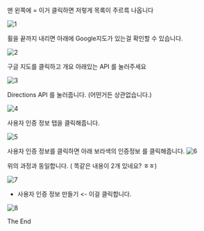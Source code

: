 맨 왼쪽에 = 이거 클릭하면 저렇게 목록이 주르륵 나옵니다

![1](https://user-images.githubusercontent.com/49302859/79188364-caede980-7e59-11ea-85a8-6b8396d69c4e.PNG)

휠을 끝까지 내리면 아래에 Google지도가 있는걸 확인할 수 있습니다.

![2](https://user-images.githubusercontent.com/49302859/79188366-ccb7ad00-7e59-11ea-8db9-0b7379bf1d0a.PNG)

구글 지도를 클릭하고 개요 아래있는 API 를 눌러주세요

![3](https://user-images.githubusercontent.com/49302859/79188370-ce817080-7e59-11ea-9af4-b417dd8f6c44.PNG)

Directions API 를 눌러줍니다. (어떤거든 상관없습니다.)

![4](https://user-images.githubusercontent.com/49302859/79188371-cf1a0700-7e59-11ea-9b2b-b0b834e8a53d.PNG)

사용자 인증 정보 탭을 클릭해줍니다.

![5](https://user-images.githubusercontent.com/49302859/79188374-cfb29d80-7e59-11ea-93d2-c38720c6a467.PNG)

사용자 인증 정보를 클릭하면 아래 보라색의 인증정보 를 클릭해줍니다.
![6](https://user-images.githubusercontent.com/49302859/79188375-d04b3400-7e59-11ea-958c-be57981a791c.PNG)

위의 과정과 동일합니다. ( 똑같은 내용이 2개 있네요? ㅎㅎ)

![7](https://user-images.githubusercontent.com/49302859/79188377-d04b3400-7e59-11ea-8ce9-e79b3e907217.PNG)

 + 사용자 인증 정보 만들기 <- 이걸 클릭합니다.

![8](https://user-images.githubusercontent.com/49302859/79188378-d0e3ca80-7e59-11ea-8a08-ddd545171381.PNG)

The End
